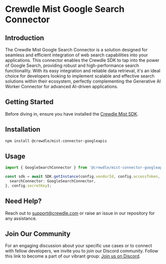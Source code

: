 # Crewdle Mist Google Search Connector

## Introduction

The Crewdle Mist Google Search Connector is a solution designed for seamless and efficient integration of web search capabilities into your applications. This connector enables the Crewdle SDK to tap into the power of Google Search, providing robust and high-performance search functionality. With its easy integration and reliable data retrieval, it's an ideal choice for developers looking to implement scalable and effective search solutions within their ecosystem, perfectly complementing the Generative AI Worker Connector for advanced AI-driven applications.

## Getting Started

Before diving in, ensure you have installed the [Crewdle Mist SDK](https://www.npmjs.com/package/@crewdle/web-sdk).

## Installation

```bash
npm install @crewdle/mist-connector-googleapis
```

## Usage

```TypeScript
import { GoogleSearchConnector } from '@crewdle/mist-connector-googleapis';

const sdk = await SDK.getInstance(config.vendorId, config.accessToken, {
  searchConnector: GoogleSearchConnector,
}, config.secretKey);
```

## Need Help?

Reach out to support@crewdle.com or raise an issue in our repository for any assistance.

## Join Our Community

For an engaging discussion about your specific use cases or to connect with fellow developers, we invite you to join our Discord community. Follow this link to become a part of our vibrant group: [Join us on Discord](https://discord.gg/XJ3scBYX).
